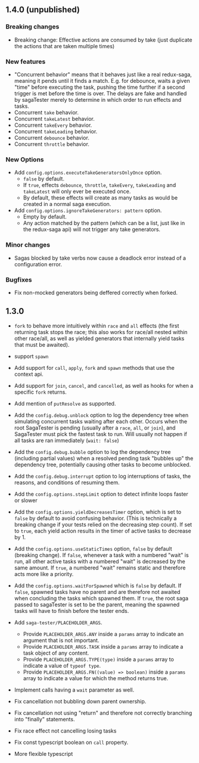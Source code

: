 ## 1.4.0 (unpublished)

### Breaking changes
- Breaking change: Effective actions are consumed by take (just duplicate the actions that are taken multiple times)

### New features
- "Concurrent behavior" means that it behaves just like a real redux-saga, meaning it pends until it finds a match. E.g. for debounce, waits a given "time" before executing the task, pushing the time further if a second trigger is met before the time is over. The delays are fake and handled by sagaTester merely to determine in which order to run effects and tasks.
- Concurrent `take` behavior.
- Concurrent `takeLatest` behavior.
- Concurrent `takeEvery` behavior.
- Concurrent `takeLeading` behavior.
- Concurrent `debounce` behavior.
- Concurrent `throttle` behavior.

### New Options
- Add `config.options.executeTakeGeneratorsOnlyOnce` option.
  - `false` by default.
  - If `true`, effects `debounce`, `throttle`, `takeEvery`, `takeLeading` and `takeLatest` will only ever be executed once.
  - By default, these effects will create as many tasks as would be created in a normal saga execution.
- Add `config.options.ignoreTakeGenerators: pattern` option.
  - Empty by default.
  - Any action matched by the pattern (which can be a list, just like in the redux-saga api) will not trigger any take generators.

### Minor changes
- Sagas blocked by take verbs now cause a deadlock error instead of a configuration error.

### Bugfixes
- Fix non-mocked generators being deffered correctly when forked.

## 1.3.0

- `fork` to behave more intuitively within `race` and `all` effects (the first returning task stops the race; this also works for race/all nested within other race/all, as well as yielded generators that internally yield tasks that must be awaited).
- support `spawn`
- Add support for `call`, `apply`, `fork` and `spawn` methods that use the context api.
- Add support for `join`, `cancel`, and `cancelled`, as well as hooks for when a specific `fork` returns.
- Add mention of `putResolve` as supported.

- Add the `config.debug.unblock` option to log the dependency tree when simulating concurrent tasks waiting after each other. Occurs when the root SagaTester is pending (usually after a `race`, `all`, or `join`), and SagaTester must pick the fastest task to run. Will usually not happen if all tasks are ran immediately (`wait: false`)
- Add the `config.debug.bubble` option to log the dependency tree (including partial values) when a resolved pending task "bubbles up" the dependency tree, potentially causing other tasks to become unblocked.
- Add the `config.debug.interrupt` option to log interruptions of tasks, the reasons, and conditions of resuming them.

- Add the `config.options.stepLimit` option to detect infinite loops faster or slower
- Add the `config.options.yieldDecreasesTimer` option, which is set to `false` by default to avoid confusing behavior. (This is technically a breaking change if your tests relied on the decreasing step count). If set to `true`, each yield action results in the timer of active tasks to decrease by 1.
- Add the `config.options.useStaticTimes` option, `false` by default (breaking change). If `false`, whenever a task with a numbered "wait" is run, all other active tasks with a numbered "wait" is decreased by the same amount. If `true`, a numbered "wait" remains static and therefore acts more like a priority.
- Add the `config.options.waitForSpawned` which is `false` by default. If `false`, spawned tasks have no parent and are therefore not awaited when concluding the tasks which spawned them. If `true`, the root saga passed to sagaTester is set to be the parent, meaning the spawned tasks will have to finish before the tester ends.

- Add `saga-tester/PLACEHOLDER_ARGS`.
  - Provide `PLACEHOLDER_ARGS.ANY` inside a `params` array to indicate an argument that is not important.
  - Provide `PLACEHOLDER_ARGS.TASK` inside a `params` array to indicate a task object of any content.
  - Provide `PLACEHOLDER_ARGS.TYPE(type)` inside a `params` array to indicate a value of `typeof type`.
  - Provide `PLACEHOLDER_ARGS.FN((value) => boolean)` inside a `params` array to indicate a value for which the method returns true.

- Implement calls having a `wait` parameter as well.

- Fix cancellation not bubbling down parent ownership.
- Fix cancellation not using "return" and therefore not correctly branching into "finally" statements.
- Fix race effect not cancelling losing tasks
- Fix const typescript boolean on `call` property.
- More flexible typescript

